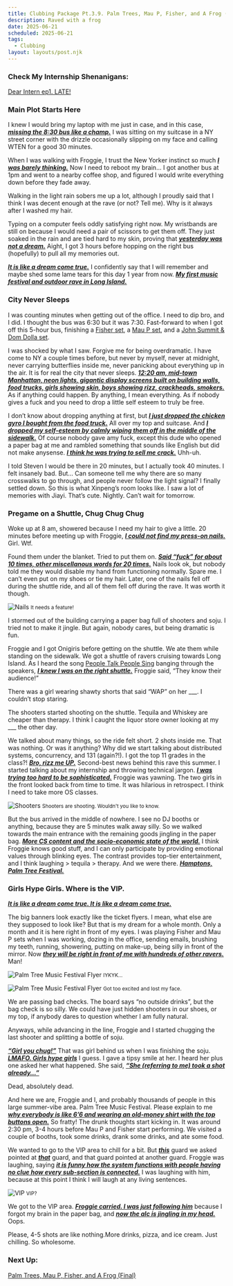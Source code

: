 ```yaml
---
title: Clubbing Package Pt.3.9. Palm Trees, Mau P, Fisher, and A Frog (Intro)
description: Raved with a frog
date: 2025-06-21
scheduled: 2025-06-21
tags:
  - Clubbing
layout: layouts/post.njk
---
```


<h3>Check My Internship Shenanigans:</h3>
<a href="{{ '/posts/dearinternep1/' | url }}">Dear Intern ep1. LATE!</a>

<h3>Main Plot Starts Here</h3>

I knew I would bring my laptop with me just in case, and in this case, ***<u>missing the 8:30 bus like a champ.***</u> I was sitting on my suitcase in a NY street corner with the drizzle occasionally slipping on my face and calling WTEN for a good 30 minutes.

When I was walking with Froggie, I trust the New Yorker instinct so much ***<u>I was barely thinking.***</u> Now I need to reboot my brain… I got another bus at 1pm and went to a nearby coffee shop, and figured I would write everything down before they fade away.

Walking in the light rain sobers me up a lot, although I proudly said that I think I was decent enough at the rave (or not? Tell me). Why is it always after I washed my hair.

Typing on a computer feels oddly satisfying right now. My wristbands are still on because I would need a pair of scissors to get them off. They just soaked in the rain and are tied hard to my skin, proving that ***<u>yesterday was not a dream.***</u> Aight, I got 3 hours before hopping on the right bus (hopefully) to pull all my memories out.

***<u>It is like a dream come true.***</u> I confidently say that I will remember and maybe shed some lame tears for this day 1 year from now. ***<u>My first music festival and outdoor rave in Long Island.***</u>

<h3>City Never Sleeps</h3>

I was counting minutes when getting out of the office. I need to dip bro, and I did. I thought the bus was 6:30 but it was 7:30. Fast-forward to when I got off this 5-hour bus, finishing a [Fisher set](https://youtu.be/mzArzdY24wU?si=Q-ndARfVWJ0D3Hdz), a [Mau P set](https://youtu.be/WEcImcXf6C0?si=AvAUg3eGHEHLV8Kn), and a [John Summit & Dom Dolla set](https://youtu.be/9ZqJPIbTme4?si=PIaPy-aklGp31ylg).

I was shocked by what I saw. Forgive me for being overdramatic. I have come to NY a couple times before, but never by myself, never at midnight, never carrying butterflies inside me, never panicking about everything up in the air. It is for real the city that never sleeps. ***<u>12:20 am, mid-town Manhattan, neon lights, gigantic display screens built on building walls, food trucks, girls showing skin, boys showing rizz, crackheads, smokers.***</u> As if anything could happen. By anything, I mean everything. As if nobody gives a fuck and you need to drop a little self esteem to truly be free.

I don’t know about dropping anything at first, but ***<u>I just dropped the chicken gyro I bought from the food truck.***</u> All over my top and suitcase. And ***<u>I dropped my self-esteem by calmly wiping them off in the middle of the sidewalk.***</u> Of course nobody gave amy fuck, except this dude who opened a paper bag at me and rambled something that sounds like English but did not make anysense. ***<u>I think he was trying to sell me crack.***</u> Uhh-uh.

I told Steven I would be there in 20 minutes, but I actually took 40 minutes. I felt insanely bad. But… Can someone tell me why there are so many crosswalks to go through, and people never follow the light signal? I finally settled down. So this is what Xinpeng’s room looks like. I saw a lot of memories with Jiayi. That’s cute. Nightly. Can’t wait for tomorrow.

<h3>Pregame on a Shuttle, Chug Chug Chug</h3>

Woke up at 8 am, showered because I need my hair to give a little. 20 minutes before meeting up with Froggie, ***<u>I could not find my press-on nails.***</u> Girl. Wtf.

Found them under the blanket. Tried to put them on. ***<u>Said “fuck” for about 10 times, other miscellanous words for 20 times.***</u> Nails look ok, but nobody told me they would disable my hand from functioning normally. Spare me. I can’t even put on my shoes or tie my hair. Later, one of the nails fell off during the shuttle ride, and all of them fell off during the rave. It was worth it though.

![Nails](/img/palm_tree/nails.jpg)
<small>It needs a feature!</small>

I stormed out of the building carrying a paper bag full of shooters and soju. I tried not to make it jingle. But again, nobody cares, but being dramatic is fun.

Froggie and I got Onigiris before getting on the shuttle. We ate them while standing on the sidewalk. We got a shuttle of ravers cruising towards Long Island. As I heard the song [People Talk People Sing](https://open.spotify.com/track/1HAflwKirsoDsun2cOIBvx?si=a7fc8c7136e542f9) banging through the speakers, ***<u>I knew I was on the right shuttle.***</u> Froggie said, “They know their audience!”

There was a girl wearing shawty shorts that said “WAP” on her ___. I couldn’t stop staring.

The shooters started shooting on the shuttle. Tequila and Whiskey are cheaper than therapy. I think I caught the liquor store owner looking at my ___ the other day.

We talked about many things, so the ride felt short. 2 shots inside me. That was nothing. Or was it anything? Why did we start talking about distributed systems, concurrency, and 131 (again?!). I got the top 11 grades in the class?! ***<u>Bro, rizz me UP.***</u> Second-best news behind this rave this summer. I started talking about my internship and throwing technical jargon. ***<u>I was trying too hard to be sophisticated.***</u> Froggie was yawning. The two girls in the front looked back from time to time. It was hilarious in retrospect. I think I need to take more OS classes.

![Shooters](/img/palm_tree/shooters.jpeg)
<small>Shooters are shooting. Wouldn't you like to know.</small>

But the bus arrived in the middle of nowhere. I see no DJ booths or anything, because they are 5 minutes walk away silly. So we walked towards the main entrance with the remaining goods jingling in the paper bag. ***<u>More CS content and the socio-economic state of the world.***</u> I think Froggie knows good stuff, and I can only participate by providing emotional values through blinking eyes. The contrast provides top-tier entertainment, and I think laughing > tequila > therapy. And we were there. ***<u>Hamptons, Palm Tree Festival.***</u>

<h3>Girls Hype Girls. Where is the VIP.</h3>

***<u>It is like a dream come true. It is like a dream come true.***</u>

The big banners look exactly like the ticket flyers. I mean, what else are they supposed to look like? But that is my dream for a whole month. Only a month and it is here right in front of my eyes. I was playing Fisher and Mau P sets when I was working, dozing in the office, sending emails, brushing my teeth, running, showering, putting on make-up, being silly in front of the mirror. Now ***<u>they will be right in front of me with hundreds of other ravers.***</u> Man!

![Palm Tree Music Festival Flyer](/img/palm_tree/palm_tree_flyer.jpg)
<small>IYKYK...</small>

![Palm Tree Music Festival Flyer](/img/palm_tree/me_w_flyer.jpeg)
<small>Got too excited and lost my face.</small>

We are passing bad checks. The board says “no outside drinks”, but the bag check is so silly. We could have just hidden shooters in our shoes, or my top, if anybody dares to question whether I am fully natural.

Anyways, while advancing in the line, Froggie and I started chugging the last shooter and splitting a bottle of soju.

***<u>“Girl you chug!”***</u> That was girl behind us when I was finishing the soju. ***<u>LMAFO. Girls hype girls***</u> I guess. I gave a tipsy smile at her. I heard her plus one asked her what happened. She said, ***<u>“She (referring to me) took a shot already…”***</u>

Dead, absolutely dead.

And here we are, Froggie and I, and probably thousands of people in this large summer-vibe area. Palm Tree Music Festival. Please explain to me ***<u>why everybody is like 6’6 and wearing an old-money shirt with the top buttons open.***</u> So fratty! The drunk thoughts start kicking in. It was around 2:30 pm, 3-4 hours before Mau P and Fisher start performing. We visited a couple of booths, took some drinks, drank some drinks, and ate some food.

We wanted to go to the VIP area to chill for a bit. But ***<u>this***</u> guard we asked pointed at ***<u>that***</u> guard, and that guard pointed at another guard. Froggie was laughing, saying ***<u>it is funny how the system functions with people having no clue how every sub-section is connected.***</u> I was laughing with him, because at this point I think I will laugh at any living sentences.

![VIP](/img/palm_tree/me_w_hat.jpeg)
<small>VIP?</small>

We got to the VIP area. ***<u>Froggie carried. I was just following him***</u> because I forgot my brain in the paper bag, and ***<u>now the alc is jingling in my head.***</u> Oops.

Please, 4-5 shots are like nothing.More drinks, pizza, and ice cream. Just chilling. So wholesome.

<h3>Next Up:</h3>
<a href="{{ '/posts/clubbingpackagept4/' | url }}">Palm Trees, Mau P, Fisher, and A Frog (Final)</a>

